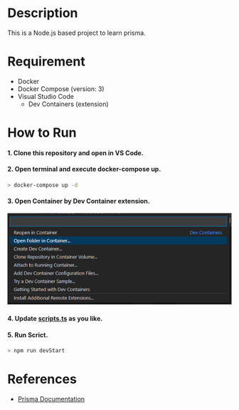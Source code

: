 # Description

This is a Node.js based project to learn prisma.

# Requirement

- Docker
- Docker Compose (version: 3)
- Visual Studio Code
  - Dev Containers (extension)

# How to Run

#### 1. Clone this repository and open in VS Code.

#### 2. Open terminal and execute docker-compose up.

```sh
> docker-compose up -d
```

#### 3. Open Container by Dev Container extension.

![open-container-by-devcontainer](./images/open-container-by-devcontainer.png)

#### 4. Update [scripts.ts](./script.ts) as you like.

#### 5. Run Scrict.

```sh
> npm run devStart
```

# References

- [Prisma Documentation](https://www.prisma.io/)
